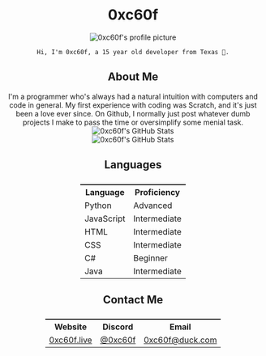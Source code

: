 <!-- Make a center div -->
<div align="center">
    <h1>0xc60f</h1>
    <img src="https://cdn.discordapp.com/avatars/942859618130989087/a_3e64e67034fe1c21a9cadf8e0efaa905.gif?size=128" alt="0xc60f's profile picture">

    Hi, I'm 0xc60f, a 15 year old developer from Texas 🤠.



<!-- Make a h2 header with the color blue -->
<h2 align="center">About Me</h2>
I'm a programmer who's always had a natural intuition with computers and code in general. My 
first experience with coding was Scratch, and it's just been a love ever since. On Github, I normally
just post whatever dumb projects I make to pass the time or oversimplify some menial task.

<!-- Make a div with the color blue -->
<div>
    <img src="https://github-readme-stats.vercel.app/api?username=0xc60f&show_icons=true&theme=radical" alt="0xc60f's GitHub Stats">
</div>

<!-- Add more github cards -->
<div>
    <img src="https://github-readme-stats.vercel.app/api/top-langs/?username=0xc60f&layout=compact&theme=radical" alt="0xc60f's GitHub Stats">
</div>


<h2 align="center">Languages</h2>
<!-- Make a table -->
<table style="display: flex; justify-content: center;">
    <tr>
        <th>Language</th>
        <th>Proficiency</th>
    </tr>
    <tr>
        <td>Python</td>
        <td>Advanced</td>
    </tr>
    <tr>
        <td>JavaScript</td>
        <td>Intermediate</td>
    </tr>
    <tr>
        <td>HTML</td>
        <td>Intermediate</td>
    </tr>
    <tr>
        <td>CSS</td>
        <td>Intermediate</td>
    </tr>
    <tr>
        <td>C#</td>
        <td>Beginner</td>
    </tr>
    <tr>
        <td>Java</td>
        <td>Intermediate</td>
    </tr>
</table>

<h2 align="center">Contact Me</h2>
<!-- Make a table -->

<table style="display: flex; justify-content: center;">
    <tr>
        <th>Website</th>
        <th>Discord</th>
        <th>Email</th>
    </tr>
    <tr>
        <td><a href="https://0xc60f.live">0xc60f.live</a></td>
        <td><a href="https://discord.com/users/942859618130989087">@0xc60f</a></td>
        <td><a href="mailto:0xc60f@duck.com">0xc60f@duck.com</a></td>
    </tr>
</table>

</div>
